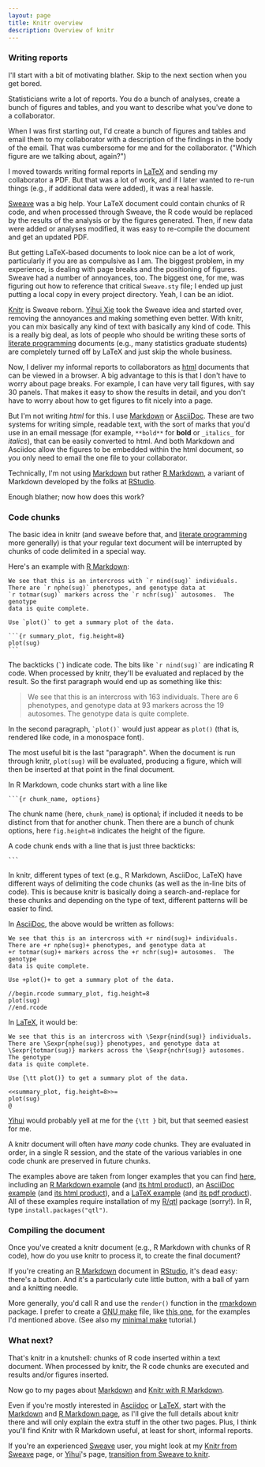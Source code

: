 ```yaml
---
layout: page
title: Knitr overview
description: Overview of knitr
---
```


### Writing reports

I'll start with a bit of motivating blather. Skip to the next
section when you get bored.

Statisticians write a lot of reports. You do a bunch of analyses,
create a bunch of figures and tables, and you want to describe what
you've done to a collaborator.

When I was first starting out, I'd create a bunch of figures and
tables and email them to my collaborator with a description of the
findings in the body of the email. That was cumbersome for me and for
the collaborator. ("Which figure are we talking about, again?")

I moved towards writing formal reports in
[LaTeX](https://www.latex-project.org) and sending my collaborator a
PDF. But that was a lot of work, and if I later wanted to re-run
things (e.g., if additional data were added), it was a real hassle.

[Sweave](http://leisch.userweb.mwn.de/Sweave/) was a big help.
Your LaTeX document could contain chunks of R code, and when processed
through Sweave, the R code would be replaced by the results of the
analysis or by the figures generated. Then, if new data were added or
analyses modified, it was easy to re-compile the document and get an
updated PDF.

But getting LaTeX-based documents to look nice can be a lot of work,
particularly if you are as compulsive as I am. The biggest
problem, in my experience, is dealing with page breaks and the
positioning of figures. Sweave had a number of annoyances, too. The
biggest one, for me, was figuring out how to reference that critical
`Sweave.sty` file; I ended up just putting a local copy in every
project directory. Yeah, I can be an idiot.

[Knitr](https://yihui.name/knitr/) is Sweave
reborn. [Yihui Xie](https://yihui.name/) took the Sweave idea and
started over, removing the annoyances and making something even
better. With knitr, you can mix basically any kind of text with
basically any kind of code. This is a really big deal, as lots of
people who should be writing these sorts of
[literate programming](https://en.wikipedia.org/wiki/Literate_programming)
documents (e.g., many statistics graduate students)
are completely turned off by LaTeX and just skip the whole business.

Now, I deliver my informal reports to collaborators as
[html](https://en.wikipedia.org/wiki/HTML) documents that can be viewed
in a browser. A big advantage to this is that I don't have to worry
about page breaks. For example, I can have very tall figures, with say
30 panels. That makes it easy to show the results in detail, and you
don't have to worry about how to get figures to fit nicely into a
page.

But I'm not writing _html_ for this. I use
[Markdown](https://daringfireball.net/projects/markdown/) or
[AsciiDoc](http://www.methods.co.nz/asciidoc/). These are two systems
for writing simple, readable text, with the sort of marks that you'd
use in an email message (for example, `**bold**` for **bold** or
`_italics_` for _italics_), that can be easily converted to html. And
both Markdown and Asciidoc allow the figures to be embedded within the
html document, so you only need to email the one file to your
collaborator.

Technically, I'm not using
[Markdown](https://daringfireball.net/projects/markdown/) but rather
[R Markdown](https://rmarkdown.rstudio.com), a variant of
Markdown developed by the folks at [RStudio](https://www.rstudio.com).

Enough blather; now how does this work?

### Code chunks

The basic idea in knitr (and sweave before that, and
[literate programming](https://en.wikipedia.org/wiki/Literate_programming)
more generally) is that your regular text document will be interrupted
by chunks of code delimited in a special way.

Here's an example with [R Markdown](https://rmarkdown.rstudio.com):

    We see that this is an intercross with `r nind(sug)` individuals.
    There are `r nphe(sug)` phenotypes, and genotype data at
    `r totmar(sug)` markers across the `r nchr(sug)` autosomes.  The genotype
    data is quite complete.

    Use `plot()` to get a summary plot of the data.

    ```{r summary_plot, fig.height=8}
    plot(sug)
    ```

The backticks (`` ` ``) indicate code. The bits like `` `r nind(sug)` ``
are indicating R code. When processed by knitr, they'll be evaluated
and replaced by the result. So the first paragraph would end up
as something like this:

> We see that this is an intercross with 163 individuals.
> There are 6 phenotypes, and genotype data at
> 93 markers across the 19 autosomes.  The genotype
> data is quite complete.

In the second paragraph, `` `plot()` `` would just appear as `plot()`
(that is, rendered like code, in a monospace font).

The most useful bit is the last "paragraph". When the document is run
through knitr, `plot(sug)` will be evaluated, producing a figure,
which will then be inserted at that point in the final document.

In R Markdown, code chunks start with a line like

    ```{r chunk_name, options}

The chunk name (here, `chunk_name`) is optional; if included it needs
to be distinct from that for another chunk. Then there are a bunch of
chunk options, here `fig.height=8` indicates the height of the figure.

A code chunk ends with a line that is just three backticks:

    ```

In knitr, different types of text (e.g., R Markdown, AsciiDoc, LaTeX)
have different ways of delimiting the code chunks (as well as the
in-line bits of code). This is because
knitr is basically doing a search-and-replace for these chunks
and depending on the type of text, different patterns will be easier
to find.

In [AsciiDoc](http://www.methods.co.nz/asciidoc/), the above would be written as follows:

    We see that this is an intercross with +r nind(sug)+ individuals.
    There are +r nphe(sug)+ phenotypes, and genotype data at
    +r totmar(sug)+ markers across the +r nchr(sug)+ autosomes.  The genotype
    data is quite complete.

    Use +plot()+ to get a summary plot of the data.

    //begin.rcode summary_plot, fig.height=8
    plot(sug)
    //end.rcode

In [LaTeX](https://www.latex-project.org), it would be:

    We see that this is an intercross with \Sexpr{nind(sug)} individuals.
    There are \Sexpr{nphe(sug)} phenotypes, and genotype data at
    \Sexpr{totmar(sug)} markers across the \Sexpr{nchr(sug)} autosomes.  The genotype
    data is quite complete.

    Use {\tt plot()} to get a summary plot of the data.

    <<summary_plot, fig.height=8>>=
    plot(sug)
    @

[Yihui](https://yihui.name/) would probably yell at me for the `{\tt }`
bit, but that seemed easiest for me.

A knitr document will often have _many_ code chunks. They are
evaluated in order, in a single R session, and the state of the
various variables in one code chunk are preserved in future chunks.

The examples above are taken from longer examples that you can find
[here](https://github.com/kbroman/knitr_knutshell/tree/gh-pages/assets), including an
[R Markdown example](../assets/knitr_example.Rmd) (and
[its html product](../assets/knitr_example.html)), an
[AsciiDoc example](../assets/knitr_example.Rasciidoc) (and
[its html product](../assets/knitr_example_asciidoc.html)), and a
[LaTeX example](../assets/knitr_example.Rnw) (and
[its pdf product](../assets/knitr_example.pdf)).
All of these examples require installation of my [R/qtl](https://www.rqtl.org)
package (sorry!). In R, type `install.packages("qtl")`.

### Compiling the document

Once you've created a knitr document (e.g., R Markdown with chunks of
R code), how do you use knitr to process it, to create the final document?

If you're creating an
[R Markdown](https://rmarkdown.rstudio.com) document
in [RStudio](https://www.rstudio.com), it's dead easy: there's a
button. And it's a particularly cute little button, with a ball of
yarn and a knitting needle.

More generally, you'd call R and use the `render()` function in the
[rmarkdown](https://cran.r-project.org/package=rmarkdown) package.
I prefer to create a
[GNU make](https://www.gnu.org/software/make) file, like
[this one](../assets/Makefile), for the examples I'd mentioned above.
(See also my [minimal make](https://kbroman.org/minimal_make) tutorial.)

### What next?

That's knitr in a knutshell: chunks of R code inserted within a text
document. When processed by knitr, the R code chunks are executed and
results and/or figures inserted.

Now go to my pages about [Markdown](markdown.html) and [Knitr with R Markdown](Rmarkdown.html).

Even if you're mostly interested in [Asciidoc](asciidoc.html) or
[LaTeX](latex.html), start with the [Markdown](markdown.html) and [R Markdown page](Rmarkdown.html), as
I'll give the full details about knitr there and will only explain the extra stuff
in the other two pages. Plus, I think you'll find Knitr with R
Markdown useful, at least for short, informal reports.

If you're an experienced
[Sweave](http://leisch.userweb.mwn.de/Sweave/) user, you might look at
my [Knitr from Sweave](sweave.html) page, or [Yihui](https://yihui.name/)'s page,
[transition from Sweave to knitr](https://yihui.name/knitr/demo/sweave/).
